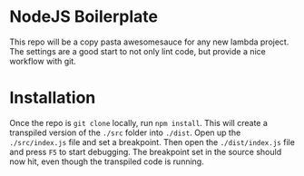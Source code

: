 # NodeJS Boilerplate

This repo will be a copy pasta awesomesauce for any new lambda project. The settings are a good start to not only lint code, but provide a nice workflow with git.

# Installation

Once the repo is `git clone` locally, run `npm install`. This will create a transpiled version of the `./src` folder into `./dist`. Open up the `./src/index.js` file and set a breakpoint. Then open the `./dist/index.js` file and press `F5` to start debugging. The breakpoint set in the source should now hit, even though the transpiled code is running.
